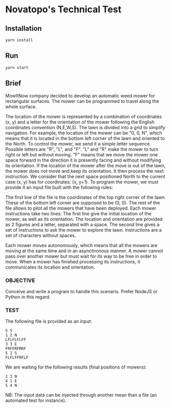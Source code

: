 # Novatopo's Technical Test

## Installation

````
yarn install
````

## Run

````
yarn start
````

## Brief

MowItNow company decided to develop an automatic weed mower for rectangular surfaces.
The mower can be programmed to travel along the whole surface.

The location of the mower is represented by a combination of coordinates (x, y) and a letter for the orientation of the mower following the English coordinates convention (N,E,W,S).
The lawn is divided into a grid to simplify navigation.
For example, the location of the mower can be "0, 0, N", which means that it is located in the bottom left corner of the lawn and oriented to the North.
To control the mower, we send it a simple letter sequence. Possible letters are "R", "L", and "F". "L" and "R" make the mower to turn right or left but without moving. "F" means that we move the mower one space forward in the direction it is presently facing and without modifying its orientation.
If the location of the mower after the move is out of the lawn, the mower does not move and keep its orientation. It then process the next instruction.
We consider that the next space positioned North to the current case (x, y) has for coordinates: (x, y+1). To program the mower, we must provide it an input file built with the following rules:

The first line of the file is the coordinates of the top right corner of the lawn. These of the bottom left corner are supposed to be (0, 0).
The rest of the file allows to pilot all the mowers that have been deployed. Each mower instructions take two lines:
The first line give the initial location of the mower, as well as its orientation. The location and orientation are provided as 2 figures and a letter, separated with a space.
The second line gives a set of instructions to ask the mower to explore the lawn. Instructions are a set of characters without spaces.

Each mower moves autonomously, which means that all the mowers are moving at the same time and in an asynchronous manner. A mower cannot pass over another mower but must wait for its way to be free in order to move.
When a mower has finished processing its instructions, it communicates its location and orientation.

### OBJECTIVE
Conceive and write a program to handle this scenario. Prefer NodeJS or Python in this regard.

### TEST
The following file is provided as an input:

````
5 5
1 2 N
LFLFLFLFF
3 3 E
FRFFRFRRF
5 2 S
FLFLFFRFLF
````

We are waiting for the following results (final positions of mowers):

````
1 3 N
4 1 E
5 4 N
````

NB: The input data can be injected through another mean than a file (an automated test for instance).
